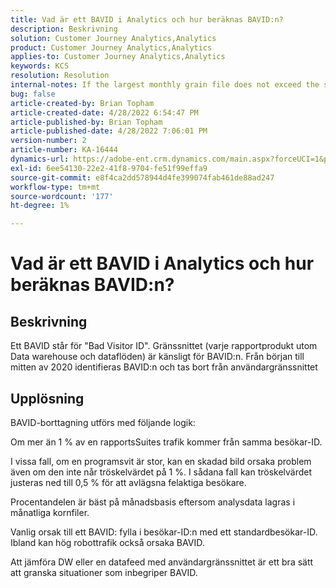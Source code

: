 ```yaml
---
title: Vad är ett BAVID i Analytics och hur beräknas BAVID:n?
description: Beskrivning
solution: Customer Journey Analytics,Analytics
product: Customer Journey Analytics,Analytics
applies-to: Customer Journey Analytics,Analytics
keywords: KCS
resolution: Resolution
internal-notes: If the largest monthly grain file does not exceed the size threshold (250MB default), we do not examine the suite for bad visids.
bug: false
article-created-by: Brian Topham
article-created-date: 4/28/2022 6:54:47 PM
article-published-by: Brian Topham
article-published-date: 4/28/2022 7:06:01 PM
version-number: 2
article-number: KA-16444
dynamics-url: https://adobe-ent.crm.dynamics.com/main.aspx?forceUCI=1&pagetype=entityrecord&etn=knowledgearticle&id=ff03cea8-24c7-ec11-a7b6-0022480a1b03
exl-id: 6ee54130-22e2-41f8-9704-fe51f99effa9
source-git-commit: e8f4ca2dd578944d4fe399074fab461de88ad247
workflow-type: tm+mt
source-wordcount: '177'
ht-degree: 1%

---
```


# Vad är ett BAVID i Analytics och hur beräknas BAVID:n?

## Beskrivning


Ett BAVID står för &quot;Bad Visitor ID&quot;. Gränssnittet (varje rapportprodukt utom Data warehouse och dataflöden) är känsligt för BAVID:n.
Från början till mitten av 2020 identifieras BAVID:n och tas bort från användargränssnittet






## Upplösning


BAVID-borttagning utförs med följande logik:

Om mer än 1 % av en rapportsSuites trafik kommer från samma besökar-ID.

I vissa fall, om en programsvit är stor, kan en skadad bild orsaka problem även om den inte når tröskelvärdet på 1 %. I sådana fall kan tröskelvärdet justeras ned till 0,5 % för att avlägsna felaktiga besökare.

Procentandelen är bäst på månadsbasis eftersom analysdata lagras i månatliga kornfiler.



Vanlig orsak till ett BAVID: fylla i besökar-ID:n med ett standardbesökar-ID. Ibland kan hög robottrafik också orsaka BAVID.

Att jämföra DW eller en datafeed med användargränssnittet är ett bra sätt att granska situationer som inbegriper BAVID.
